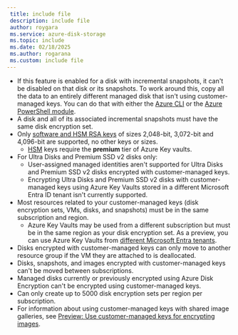 ```yaml
---
 title: include file
 description: include file
 author: roygara
 ms.service: azure-disk-storage
 ms.topic: include
 ms.date: 02/18/2025
 ms.author: rogarana
 ms.custom: include file
---
```

- If this feature is enabled for a disk with incremental snapshots, it can't be disabled on that disk or its snapshots.
    To work around this, copy all the data to an entirely different managed disk that isn't using customer-managed keys. You can do that with either the [Azure CLI](/azure/virtual-machines/linux/disks-upload-vhd-to-managed-disk-cli#copy-a-managed-disk) or the [Azure PowerShell module](/azure/virtual-machines/windows/disks-upload-vhd-to-managed-disk-powershell#copy-a-managed-disk).
- A disk and all of its associated incremental snapshots must have the same disk encryption set.
- Only [software and HSM RSA keys](/azure/key-vault/keys/about-keys) of sizes 2,048-bit, 3,072-bit and 4,096-bit are supported, no other keys or sizes.
    - [HSM](/azure/key-vault/keys/hsm-protected-keys) keys require the **premium** tier of Azure Key vaults.
- For Ultra Disks and Premium SSD v2 disks only:
    - User-assigned managed identities aren't supported for Ultra Disks and Premium SSD v2 disks encrypted with customer-managed keys.
    - Encrypting Ultra Disks and Premium SSD v2 disks with customer-managed keys using Azure Key Vaults stored in a different Microsoft Entra ID tenant isn't currently supported.
- Most resources related to your customer-managed keys (disk encryption sets, VMs, disks, and snapshots) must be in the same subscription and region.
    - Azure Key Vaults may be used from a different subscription but must be in the same region as your disk encryption set. As a preview, you can use Azure Key Vaults from [different Microsoft Entra tenants](/azure/virtual-machines/disks-cross-tenant-customer-managed-keys).
- Disks encrypted with customer-managed keys can only move to another resource group if the VM they are attached to is deallocated.
- Disks, snapshots, and images encrypted with customer-managed keys can't be moved between subscriptions.
- Managed disks currently or previously encrypted using Azure Disk Encryption can't be encrypted using customer-managed keys.
- Can only create up to 5000 disk encryption sets per region per subscription.
- For information about using customer-managed keys with shared image galleries, see [Preview: Use customer-managed keys for encrypting images](/azure/virtual-machines/image-version-encryption).

